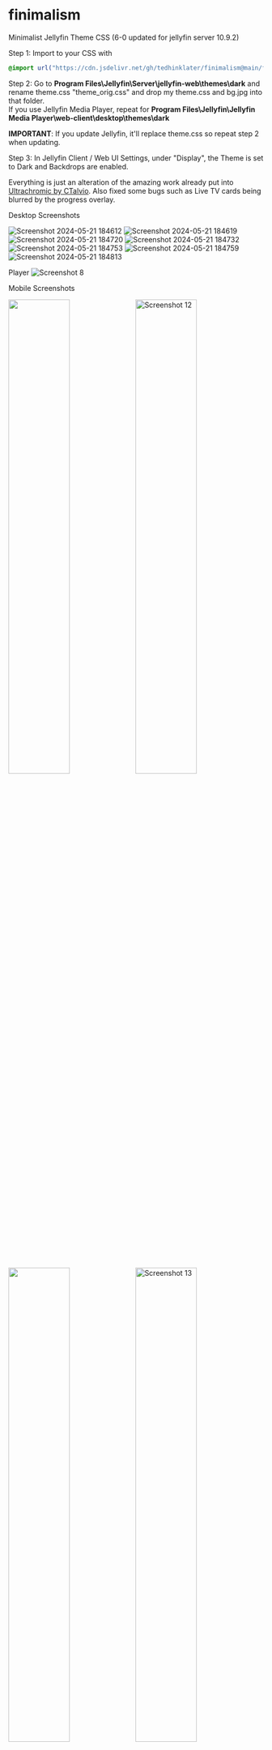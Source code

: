 # finimalism
Minimalist Jellyfin Theme CSS (6-0 updated for jellyfin server 10.9.2)

Step 1: Import to your CSS with

```css
@import url("https://cdn.jsdelivr.net/gh/tedhinklater/finimalism@main/finimalism6-0.css");

```

Step 2: Go to **Program Files\Jellyfin\Server\jellyfin-web\themes\dark** and rename theme.css "theme_orig.css" and drop my theme.css and bg.jpg into that folder.<br>
If you use Jellyfin Media Player, repeat for **Program Files\Jellyfin\Jellyfin Media Player\web-client\desktop\themes\dark**

**IMPORTANT**: If you update Jellyfin, it'll replace theme.css so repeat step 2 when updating.

Step 3: In Jellyfin Client / Web UI Settings, under "Display", the Theme is set to Dark and Backdrops are enabled. 

Everything is just an alteration of the amazing work already put into [Ultrachromic by CTalvio](https://github.com/CTalvio/Ultrachromic). Also fixed some bugs such as Live TV cards being blurred by the progress overlay.

Desktop Screenshots

![Screenshot 2024-05-21 184612](https://github.com/tedhinklater/finimalism/assets/66086488/078d7a58-e33d-40c5-8d64-b4ebb5570ed6)
![Screenshot 2024-05-21 184619](https://github.com/tedhinklater/finimalism/assets/66086488/2c336cc3-c9bd-45c0-ada2-81b11f34455d)
![Screenshot 2024-05-21 184720](https://github.com/tedhinklater/finimalism/assets/66086488/2f58792d-0a8a-429e-bc99-ab0ce6ccb4eb)
![Screenshot 2024-05-21 184732](https://github.com/tedhinklater/finimalism/assets/66086488/1fa4d56f-2c9b-44b2-83b2-3612e7502dcf)
![Screenshot 2024-05-21 184753](https://github.com/tedhinklater/finimalism/assets/66086488/b6a178b7-d015-4220-8f55-e7d8911e27f8)
![Screenshot 2024-05-21 184759](https://github.com/tedhinklater/finimalism/assets/66086488/72229b13-e838-40db-9243-f86675576ae1)
![Screenshot 2024-05-21 184813](https://github.com/tedhinklater/finimalism/assets/66086488/a2a5379e-905b-43a2-9006-6adfe77da2ed)

Player
<img src="https://github.com/tedhinklater/finimalism/assets/66086488/976319a8-09eb-4bb8-be4d-1ebbc53e9180" alt="Screenshot 8">


Mobile Screenshots

<img src="https://github.com/tedhinklater/finimalism/assets/66086488/f6cbe440-c544-4983-81b2-5f54b2b67e46" style="width: 49%;">
<img src="https://github.com/tedhinklater/finimalism/assets/66086488/cbc496e7-44b2-47a6-b53c-ca02a2abab56" alt="Screenshot 12" style="width: 49%;">
<br>
<img src="https://github.com/tedhinklater/finimalism/assets/66086488/787245e1-f574-40f6-b415-3f69ab0634ce" style="width: 49%;">
<img src="https://github.com/tedhinklater/finimalism/assets/66086488/e42805e9-a06d-4fad-a2af-37b62333efc4" alt="Screenshot 13" style="width: 49%;"><br>
<img src="https://github.com/tedhinklater/finimalism/assets/66086488/7e2c3c39-91af-4065-b8ac-d507e4ec8d53" alt="Screenshot 9" style="width: 25%;">
